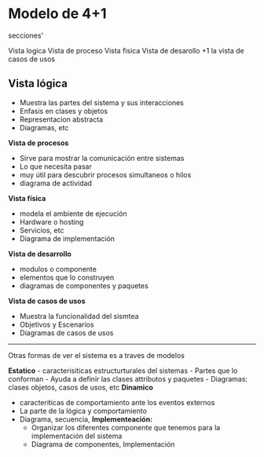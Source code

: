 

# Modelo de 4+1

secciones'

Vista logica
Vista de proceso
Vista fisica
Vista de desarollo
+1 
la vista de casos de usos

## Vista lógica

- Muestra las partes del sistema y sus interacciones
- Enfasis en clases y objetos
- Representacion abstracta
- Diagramas, etc


**Vista de procesos**

- Sirve para mostrar la comunicación entre sistemas
- Lo que necesita pasar
- muy útil para descubrir procesos simultaneos o hilos
- diagrama de actividad

**Vista física**

- modela el ambiente de ejecución
- Hardware o hosting
- Servicios, etc
- Diagrama de implementación

**Vista de desarrollo**

- modulos o componente
- elementos que lo construyen
- diagramas de componentes y paquetes

**Vista de casos de usos**

- Muestra la funcionalidad del sismtea
- Objetivos y Escenarios
- Diagramas de casos de usos

---
Otras formas de ver el sistema es a traves de modelos

**Estatico**
	- caracterisiticas estructurturales del sistemas
	- Partes que lo conforman
	- Ayuda a definir las clases attributos y paquetes
	- Diagramas: clases objetos, casos de usos, etc
**Dinamico**
 - caracteriticas de comportamiento ante los eventos externos
 - La parte de la lógica y comportamiento
 - Diagrama, secuencia, 
**Implementeación:**
	 - Organizar los diferentes componente que tenemos para la implementación del sistema
	 - Diagrama de componentes, Implementación